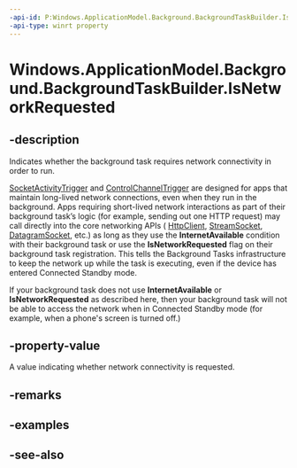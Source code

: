 ----api-id: P:Windows.ApplicationModel.Background.BackgroundTaskBuilder.IsNetworkRequested
-api-type: winrt property
---<!-- Property syntaxpublic bool IsNetworkRequested { get;  set; }--># Windows.ApplicationModel.Background.BackgroundTaskBuilder.IsNetworkRequested## -descriptionIndicates whether the background task requires network connectivity in order to run.[SocketActivityTrigger](socketactivitytrigger.md) and [ControlChannelTrigger](../windows.networking.sockets/controlchanneltrigger.md) are designed for apps that maintain long-lived network connections, even when they run in the background. Apps requiring short-lived network interactions as part of their background task’s logic (for example, sending out one HTTP request) may call directly into the core networking APIs ( [HttpClient](../windows.web.http/httpclient.md), [StreamSocket](../windows.networking.sockets/streamsocket.md), [DatagramSocket](../windows.networking.sockets/datagramsocket.md), etc.) as long as they use the **InternetAvailable** condition with their background task or use the **IsNetworkRequested** flag on their background task registration. This tells the Background Tasks infrastructure to keep the network up while the task is executing, even if the device has entered Connected Standby mode.If your background task does not use **InternetAvailable** or **IsNetworkRequested** as described here, then your background task will not be able to access the network when in Connected Standby mode (for example, when a phone's screen is turned off.)## -property-valueA value indicating whether network connectivity is requested.## -remarks## -examples## -see-also